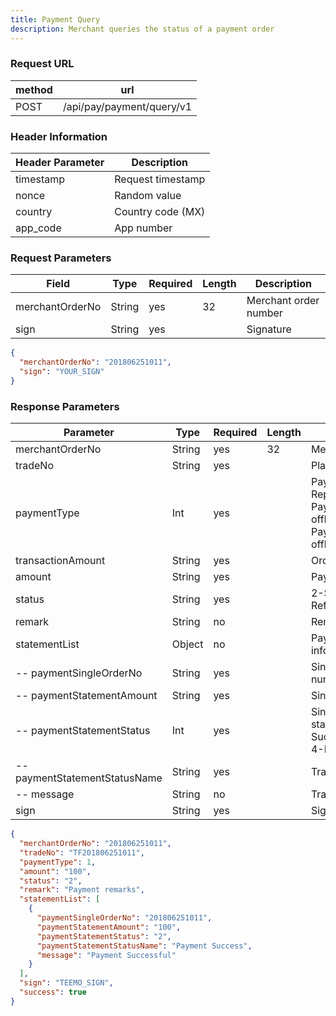 ```yaml
---
title: Payment Query
description: Merchant queries the status of a payment order
---
```


### Request URL

| method | url                       |
| ------ | ------------------------- |
| POST   | /api/pay/payment/query/v1 |

### Header Information

| Header Parameter | Description       |
| --------------- | ----------------- |
| timestamp      | Request timestamp |
| nonce          | Random value      |
| country        | Country code (MX) |
| app_code       | App number        |

### Request Parameters

| Field           | Type   | Required | Length | Description           |
| --------------- | ------ | -------- | ------ | --------------------- |
| merchantOrderNo | String | yes      | 32     | Merchant order number |
| sign           | String | yes      |        | Signature            |

```json title="Request Example"
{
  "merchantOrderNo": "201806251011",
  "sign": "YOUR_SIGN"
}
```

### Response Parameters

| Parameter                     | Type   | Required | Length | Description                                                                                                                |
| ---------------------------- | ------ | -------- | ------ | -------------------------------------------------------------------------------------------------------------------------- |
| merchantOrderNo              | String | yes      | 32     | Merchant order number                                                                                                      |
| tradeNo                      | String | yes      |        | Platform order number                                                                                                      |
| paymentType                  | Int    | yes      |        | Payment type: 1-Repayment code  4-PayCashOnce(Single offline) 5-PayCashRecurrent(Multiple offline) |
| transactionAmount            | String | yes      |        | Order transaction amount                                                                                                   |
| amount                       | String | yes      |        | Payment amount                                                                                                             |
| status                       | String | yes      |        | 2-Success 3-Failed 4-Refund                                                                                                |
| remark                       | String | no       |        | Remarks                                                                                                                    |
| statementList                | Object | no       |        | Payment transaction information                                                                                            |
| -- paymentSingleOrderNo      | String | yes      |        | Single payment transaction number                                                                                          |
| -- paymentStatementAmount    | String | yes      |        | Single payment amount                                                                                                      |
| -- paymentStatementStatus    | Int    | yes      |        | Single payment transaction status: 2-Payment Success 3-Payment Failed 4-Refund                                              |
| -- paymentStatementStatusName| String | yes      |        | Transaction status name                                                                                                    |
| -- message                   | String | no       |        | Transaction message                                                                                                        |
| sign                         | String | yes      |        | Signature                                                                                                                  |

```json title="Response Example"
{
  "merchantOrderNo": "201806251011",
  "tradeNo": "TF201806251011",
  "paymentType": 1,
  "amount": "100",
  "status": "2",
  "remark": "Payment remarks",
  "statementList": [
    {
      "paymentSingleOrderNo": "201806251011",
      "paymentStatementAmount": "100",
      "paymentStatementStatus": "2",
      "paymentStatementStatusName": "Payment Success",
      "message": "Payment Successful"
    }
  ],
  "sign": "TEEMO_SIGN",
  "success": true
}
